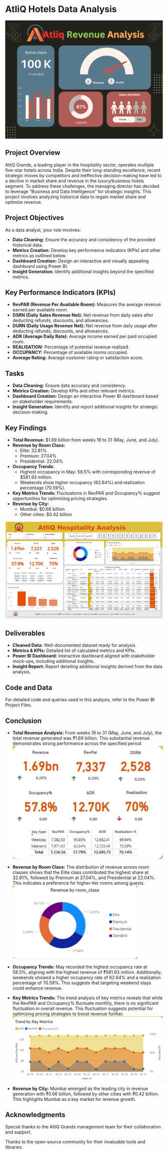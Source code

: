 # AtliQ Hotels Data Analysis

![!Dashboard](https://github.com/ArunJakhmola/AtliQ_hotels_revenue_analysis/blob/bf5c2e3c95073b444e5eccf1beefe5cfdcac545c/Black%20Blue%20Modern%20Website%20Analytics%20Graph.png)

## Project Overview

AtliQ Grands, a leading player in the hospitality sector, operates multiple five-star hotels across India. Despite their long-standing excellence, recent strategic moves by competitors and ineffective decision-making have led to a decline in market share and revenue in the luxury/business hotels segment. To address these challenges, the managing director has decided to leverage “Business and Data Intelligence” for strategic insights. This project involves analyzing historical data to regain market share and optimize revenue.

## Project Objectives

As a data analyst, your role involves:

- **Data Cleaning:** Ensure the accuracy and consistency of the provided historical data.
- **Metrics Creation:** Develop key performance indicators (KPIs) and other metrics as outlined below.
- **Dashboard Creation:** Design an interactive and visually appealing dashboard using Power BI.
- **Insight Generation:** Identify additional insights beyond the specified metrics.

## Key Performance Indicators (KPIs)

- **RevPAR (Revenue Per Available Room):** Measures the average revenue earned per available room.
- **DSRN (Daily Sales Revenue Net):** Net revenue from daily sales after deducting refunds, discounts, and allowances.
- **DURN (Daily Usage Revenue Net):** Net revenue from daily usage after deducting refunds, discounts, and allowances.
- **ADR (Average Daily Rate):** Average income earned per paid occupied room.
- **REALISATION:** Percentage of potential revenue realized.
- **OCCUPANCY:** Percentage of available rooms occupied.
- **Average Rating:** Average customer rating or satisfaction score.

## Tasks

- **Data Cleaning:** Ensure data accuracy and consistency.
- **Metrics Creation:** Develop KPIs and other relevant metrics.
- **Dashboard Creation:** Design an interactive Power BI dashboard based on stakeholder requirements.
- **Insight Generation:** Identify and report additional insights for strategic decision-making.

## Key Findings

- **Total Revenue:** $1.69 billion from weeks 19 to 31 (May, June, and July).
- **Revenue by Room Class:**
  - Elite: 32.81%
  - Premium: 27.04%
  - Presidential: 22.04%
- **Occupancy Trends:**
  - Highest occupancy in May: 58.5% with corresponding revenue of $581.93 million.
  - Weekends show higher occupancy (62.64%) and realization percentage (70.59%).
- **Key Metrics Trends:** Fluctuations in RevPAR and Occupancy% suggest opportunities for optimizing pricing strategies.
- **Revenue by City:**
  - Mumbai: $0.66 billion
  - Other cities: $0.42 billion


![!Dashboard](https://github.com/ArunJakhmola/AtliQ_hotels_revenue_analysis/blob/2c97753a48f6420d1bce67ff07663ae7a07fb926/Atliq%20Revenue%20Dashbboard.png)

## Deliverables

- **Cleaned Data:** Well-documented dataset ready for analysis.
- **Metrics & KPIs:** Detailed list of calculated metrics and KPIs.
- **Power BI Dashboard:** Interactive dashboard aligned with stakeholder mock-ups, including additional insights.
- **Insight Report:** Report detailing additional insights derived from the data analysis.

## Code and Data

For detailed code and queries used in this analysis, refer to the Power BI Project Files.

## Conclusion

- **Total Revenue Analysis:** From weeks 19 to 31 (May, June, and July), the total revenue generated was ₹1.69 billion. This substantial revenue demonstrates strong performance across the specified period.
  ![screenshot1](https://github.com/ArunJakhmola/AtliQ_hotels_revenue_analysis/blob/7182c2e38446e3bfa8f94b67a4d5ec6525c3ec18/Screenshot%202024-07-21%20000003.png)
  
- **Revenue by Room Class:** The distribution of revenue across room classes shows that the Elite class contributed the highest share at 32.81%, followed by Premium at 27.04%, and Presidential at 22.04%. This indicates a preference for higher-tier rooms among guests.
  ![screenshot2](https://github.com/ArunJakhmola/AtliQ_hotels_revenue_analysis/blob/7182c2e38446e3bfa8f94b67a4d5ec6525c3ec18/Screenshot%202024-07-21%20000028.png)
  
- **Occupancy Trends:** May recorded the highest occupancy rate at 58.5%, aligning with the highest revenue of ₹581.93 million. Additionally, weekends showed a higher occupancy rate of 62.64% and a realization percentage of 70.59%. This suggests that targeting weekend stays could enhance revenue.
- **Key Metrics Trends:** The trend analysis of key metrics reveals that while the RevPAR and Occupancy% fluctuate monthly, there is no significant fluctuation in overall revenue. This fluctuation suggests potential for optimizing pricing strategies to boost revenue further.
![screenshot3](https://github.com/ArunJakhmola/AtliQ_hotels_revenue_analysis/blob/7182c2e38446e3bfa8f94b67a4d5ec6525c3ec18/Screenshot%202024-07-20%20235940.png)

- **Revenue by City:** Mumbai emerged as the leading city in revenue generation with ₹0.66 billion, followed by other cities with ₹0.42 billion. This highlights Mumbai as a key market for revenue growth.

## Acknowledgments
Special thanks to the AtliQ Grands management team for their collaboration and support.

Thanks to the open-source community for their invaluable tools and libraries.
